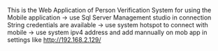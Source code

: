 This is the Web Application of Person Verification System 
for using the Mobile application 
-> use Sql Server Management studio in connection String credentials are available 
-> use system hotspot to connect with mobile 
-> use system ipv4 address and add mannually on mob app in settings like http://192.168.2.129/
